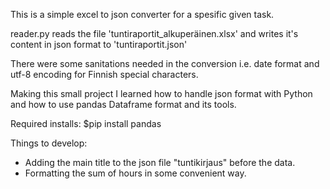 This is a simple excel to json converter for a spesific given task. 

reader.py reads the file 'tuntiraportit_alkuperäinen.xlsx' 
and writes it's content in json format to 'tuntiraportit.json'

There were some sanitations needed in the conversion i.e. date format 
and utf-8 encoding for Finnish special characters.

Making this small project I learned how to handle json format with Python
and how to use pandas Dataframe format and its tools.

Required installs:
$pip install pandas

Things to develop:
- Adding the main title to the json file "tuntikirjaus" before the data.
- Formatting the sum of hours in some convenient way.
